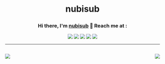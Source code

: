 
# <p align = "center">nubisub</p>
### <p align = "center">Hi there, I'm [nubisub](https://nubisub.xyz) 👋 Reach me at :</p>
<div align = "center">


[<img src="https://img.shields.io/badge/Facebook-%231877F2.svg?style=for-the-badge&logo=Facebook&logoColor=white" />](#)
[<img src="https://img.shields.io/badge/Gmail-D14836?style=for-the-badge&logo=gmail&logoColor=white" />](#)
[<img src="https://img.shields.io/badge/linkedin-%230077B5.svg?style=for-the-badge&logo=linkedin&logoColor=white" />](#)
[<img src="https://img.shields.io/badge/Reddit-FF4500?style=for-the-badge&logo=reddit&logoColor=white" />](#)
[<img src="https://img.shields.io/badge/YouTube-%23FF0000.svg?style=for-the-badge&logo=YouTube&logoColor=white" />](#)

</div>

---
<br>

<div >
<a href="#">
  <img align="left" src="https://github-readme-stats.vercel.app/api?username=nubisub&show_icons=true&theme=react&line_height=33" />
</a>
<a href="#">
  <img align="right" src="https://github-readme-stats.vercel.app/api/top-langs/?username=nubisub&theme=react" />
</a>
</div>
